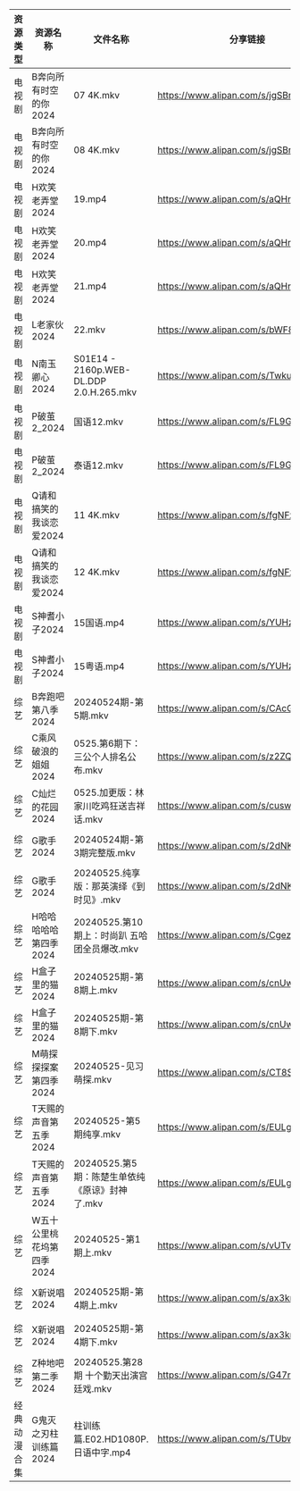 | 资源类型   | 资源名称            | 文件名称                                    | 分享链接                                 | 更新时间                |
| ------ | --------------- | --------------------------------------- | ------------------------------------ | ------------------- |
| 电视剧    | B奔向所有时空的你2024   | 07 4K.mkv                               | https://www.alipan.com/s/jgSBmrur6EC | 2024-05-25 14:05:13 |
| 电视剧    | B奔向所有时空的你2024   | 08 4K.mkv                               | https://www.alipan.com/s/jgSBmrur6EC | 2024-05-25 14:05:12 |
| 电视剧    | H欢笑老弄堂2024      | 19.mp4                                  | https://www.alipan.com/s/aQHrpgJiHnZ | 2024-05-25 00:05:43 |
| 电视剧    | H欢笑老弄堂2024      | 20.mp4                                  | https://www.alipan.com/s/aQHrpgJiHnZ | 2024-05-25 00:05:42 |
| 电视剧    | H欢笑老弄堂2024      | 21.mp4                                  | https://www.alipan.com/s/aQHrpgJiHnZ | 2024-05-25 00:05:42 |
| 电视剧    | L老家伙2024        | 22.mkv                                  | https://www.alipan.com/s/bWF8muEKVZh | 2024-05-25 20:08:47 |
| 电视剧    | N南玉卿心2024       | S01E14 - 2160p.WEB-DL.DDP 2.0.H.265.mkv | https://www.alipan.com/s/TwkuXQKfGqm | 2024-05-25 14:07:11 |
| 电视剧    | P破茧2_2024       | 国语12.mkv                                | https://www.alipan.com/s/FL9GZXhVoDa | 2024-05-25 14:08:12 |
| 电视剧    | P破茧2_2024       | 泰语12.mkv                                | https://www.alipan.com/s/FL9GZXhVoDa | 2024-05-25 14:08:12 |
| 电视剧    | Q请和搞笑的我谈恋爱2024  | 11 4K.mkv                               | https://www.alipan.com/s/fgNFxqmShaR | 2024-05-25 14:08:22 |
| 电视剧    | Q请和搞笑的我谈恋爱2024  | 12 4K.mkv                               | https://www.alipan.com/s/fgNFxqmShaR | 2024-05-25 14:08:22 |
| 电视剧    | S神耆小子2024       | 15国语.mp4                                | https://www.alipan.com/s/YUHzska9nMA | 2024-05-25 00:07:30 |
| 电视剧    | S神耆小子2024       | 15粤语.mp4                                | https://www.alipan.com/s/YUHzska9nMA | 2024-05-25 00:07:30 |
| 综艺     | B奔跑吧第八季2024     | 20240524期-第5期.mkv                       | https://www.alipan.com/s/CAcGkk8vZXT | 2024-05-25 00:09:01 |
| 综艺     | C乘风破浪的姐姐2024    | 0525.第6期下：三公个人排名公布.mkv                  | https://www.alipan.com/s/z2ZQFhKX5nR | 2024-05-25 14:09:57 |
| 综艺     | C灿烂的花园2024      | 0525.加更版：林家川吃鸡狂送吉祥话.mkv                 | https://www.alipan.com/s/cusw5oJaLFV | 2024-05-25 14:10:03 |
| 综艺     | G歌手2024         | 20240524期-第3期完整版.mkv                    | https://www.alipan.com/s/2dNKCR1mK3D | 2024-05-25 00:09:39 |
| 综艺     | G歌手2024         | 20240525.纯享版：那英演绎《到时见》.mkv              | https://www.alipan.com/s/2dNKCR1mK3D | 2024-05-25 14:10:10 |
| 综艺     | H哈哈哈哈哈第四季2024   | 20240525.第10期上：时尚趴 五哈团全员爆改.mkv          | https://www.alipan.com/s/CgezbEPvmVp | 2024-05-25 14:10:13 |
| 综艺     | H盒子里的猫2024      | 20240525期-第8期上.mkv                      | https://www.alipan.com/s/cnUw8UeQ7bS | 2024-05-25 14:10:24 |
| 综艺     | H盒子里的猫2024      | 20240525期-第8期下.mkv                      | https://www.alipan.com/s/cnUw8UeQ7bS | 2024-05-25 14:10:23 |
| 综艺     | M萌探探探案第四季2024   | 20240525-见习萌探.mkv                       | https://www.alipan.com/s/CT8S7QehFWz | 2024-05-25 14:10:38 |
| 综艺     | T天赐的声音第五季2024   | 20240525-第5期纯享.mkv                      | https://www.alipan.com/s/EULgZTroyjo | 2024-05-25 14:11:17 |
| 综艺     | T天赐的声音第五季2024   | 20240525.第5期：陈楚生单依纯《原谅》封神了.mkv          | https://www.alipan.com/s/EULgZTroyjo | 2024-05-25 14:11:16 |
| 综艺     | W五十公里桃花坞第四季2024 | 20240525-第1期上.mkv                       | https://www.alipan.com/s/vUTvQycFkAZ | 2024-05-25 14:11:19 |
| 综艺     | X新说唱2024        | 20240525期-第4期上.mkv                      | https://www.alipan.com/s/ax3krBHPWuN | 2024-05-25 20:14:20 |
| 综艺     | X新说唱2024        | 20240525期-第4期下.mkv                      | https://www.alipan.com/s/ax3krBHPWuN | 2024-05-25 20:14:20 |
| 综艺     | Z种地吧第二季2024     | 20240525.第28期 十个勤天出演宫廷戏.mkv             | https://www.alipan.com/s/G47r6Pn4GFV | 2024-05-25 14:11:51 |
| 经典动漫合集 | G鬼灭之刃柱训练篇2024   | 柱训练篇.E02.HD1080P.日语中字.mp4               | https://www.alipan.com/s/TUbwt4s24F2 | 2024-05-25 00:14:29 |
